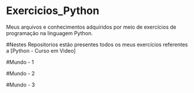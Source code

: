 # Exercicios_Python
Meus arquivos e conhecimentos adquiridos por meio de exercícios de programação na linguagem Python.

#Nestes Repositorios estão presentes todos os meus exercícios referentes a [Python - Curso em Video]

#Mundo - 1

#Mundo - 2

#Mundo - 3
